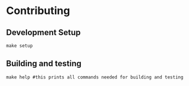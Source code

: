 # Contributing

## Development Setup

    make setup

## Building and testing

    make help #this prints all commands needed for building and testing
